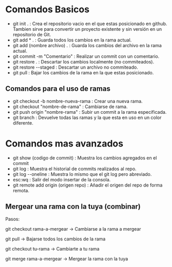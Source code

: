 # Comandos Basicos
* git init . : Crea el repositorio vacio en el que estas posicionado en github. Tambien sirve para convertir un proyecto existente y sin versión en un repositorio de Git.
* git add * . : Guarda todos los cambios en la rama actual.
* git add (nombre archivo) . : Guarda los cambios del archivo en la rama actual.
* git commit -m "Comentario" : Realizar un commit con un comentario.
* git restore . : Descartar los cambios localmente (no commiteados).
* git restore --staged <file> : Descartar un archivo no commiteado.
* git pull : Bajar los cambios de la rama en la que estas posicionado.  

## Comandos para el uso de ramas
* git checkout -b nombre-nueva-rama : Crear una nueva rama.
* git checkout "nombre-de-rama" : Cambiarse de rama.
* git push origin "nombre-rama" : Subir un commit a la rama especificada.
* git branch : Devuelve todas las ramas y la que esta en uso en un color diferente.
  
# Comandos mas avanzados
* git show (codigo de commit) : Muestra los cambios agregados en el commit
* git log : Muestra el historial de commits realizados al repo.
* git log --oneline : Muestra lo mismo que el git log pero abreviado.
* esc:wq : Salir del modo insertar de la consola.
* git remote add origin (origen repo) : Añadir el origen del repo de forma remota.

## Mergear una rama con la tuya (combinar)
Pasos:
<p>git checkout rama-a-mergear -> Cambiarse a la rama a mergear</p>
<p>git pull -> Bajarse todos los cambios de la rama</p>

<p>git checkout tu-rama -> Cambiarte a tu rama</p>
<p>git merge rama-a-mergear -> Mergear la rama con la tuya</p>
